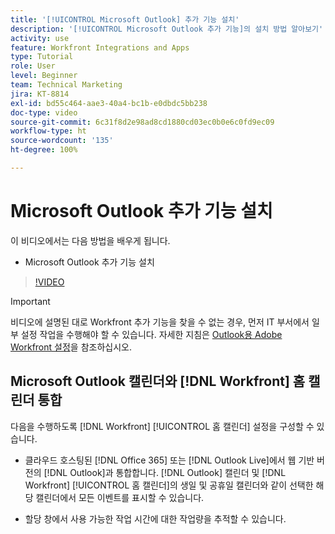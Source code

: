 ```yaml
---
title: '[!UICONTROL Microsoft Outlook] 추가 기능 설치'
description: '[!UICONTROL Microsoft Outlook 추가 기능]의 설치 방법 알아보기'
activity: use
feature: Workfront Integrations and Apps
type: Tutorial
role: User
level: Beginner
team: Technical Marketing
jira: KT-8814
exl-id: bd55c464-aae3-40a4-bc1b-e0dbdc5bb238
doc-type: video
source-git-commit: 6c31f8d2e98ad8cd1880cd03ec0b0e6c0fd9ec09
workflow-type: ht
source-wordcount: '135'
ht-degree: 100%

---
```


# Microsoft Outlook 추가 기능 설치

이 비디오에서는 다음 방법을 배우게 됩니다.

* Microsoft Outlook 추가 기능 설치

>[!VIDEO](https://video.tv.adobe.com/v/335115/?quality=12&learn=on)

>[!IMPORTANT]
>
>비디오에 설명된 대로 Workfront 추가 기능을 찾을 수 없는 경우, 먼저 IT 부서에서 일부 설정 작업을 수행해야 할 수 있습니다. 자세한 지침은 [Outlook용 Adobe Workfront 설정](https://experienceleague.adobe.com/docs/workfront/using/adobe-workfront-integrations/workfront-for-outlook/set-up-workfront-for-outlook.html)을 참조하십시오.

## Microsoft Outlook 캘린더와 [!DNL Workfront] 홈 캘린더 통합

다음을 수행하도록 [!DNL Workfront] [!UICONTROL 홈 캘린더] 설정을 구성할 수 있습니다.

* 클라우드 호스팅된 [!DNL Office 365] 또는 [!DNL Outlook Live]에서 웹 기반 버전의 [!DNL Outlook]과 통합합니다. [!DNL Outlook] 캘린더 및 [!DNL Workfront] [!UICONTROL 홈 캘린더]의 생일 및 공휴일 캘린더와 같이 선택한 해당 캘린더에서 모든 이벤트를 표시할 수 있습니다.

* 할당 창에서 사용 가능한 작업 시간에 대한 작업량을 추적할 수 있습니다.
